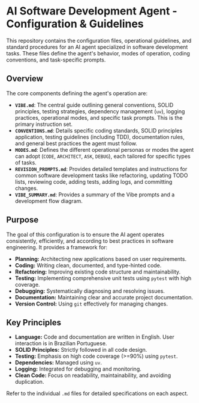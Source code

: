# AI Software Development Agent - Configuration & Guidelines

This repository contains the configuration files, operational guidelines, and standard procedures for an AI agent specialized in software development tasks. These files define the agent's behavior, modes of operation, coding conventions, and task-specific prompts.

## Overview

The core components defining the agent's operation are:

*   **`VIBE.md`**: The central guide outlining general conventions, SOLID principles, testing strategies, dependency management (`uv`), logging practices, operational modes, and specific task prompts. This is the primary instruction set.
*   **`CONVENTIONS.md`**: Details specific coding standards, SOLID principles application, testing guidelines (including TDD), documentation rules, and general best practices the agent must follow.
*   **`MODES.md`**: Defines the different operational personas or modes the agent can adopt (`CODE`, `ARCHITECT`, `ASK`, `DEBUG`), each tailored for specific types of tasks.
*   **`REVISION_PROMPTS.md`**: Provides detailed templates and instructions for common software development tasks like refactoring, updating TODO lists, reviewing code, adding tests, adding logs, and committing changes.
*   **`VIBE_SUMMARY.md`**: Provides a summary of the Vibe prompts and a development flow diagram.

## Purpose

The goal of this configuration is to ensure the AI agent operates consistently, efficiently, and according to best practices in software engineering. It provides a framework for:

*   **Planning:** Architecting new applications based on user requirements.
*   **Coding:** Writing clean, documented, and type-hinted code.
*   **Refactoring:** Improving existing code structure and maintainability.
*   **Testing:** Implementing comprehensive unit tests using `pytest` with high coverage.
*   **Debugging:** Systematically diagnosing and resolving issues.
*   **Documentation:** Maintaining clear and accurate project documentation.
*   **Version Control:** Using `git` effectively for managing changes.

## Key Principles

*   **Language:** Code and documentation are written in English. User interaction is in Brazilian Portuguese.
*   **SOLID Principles:** Strictly followed in all code design.
*   **Testing:** Emphasis on high code coverage (>=90%) using `pytest`.
*   **Dependencies:** Managed using `uv`.
*   **Logging:** Integrated for debugging and monitoring.
*   **Clean Code:** Focus on readability, maintainability, and avoiding duplication.

Refer to the individual `.md` files for detailed specifications on each aspect.
